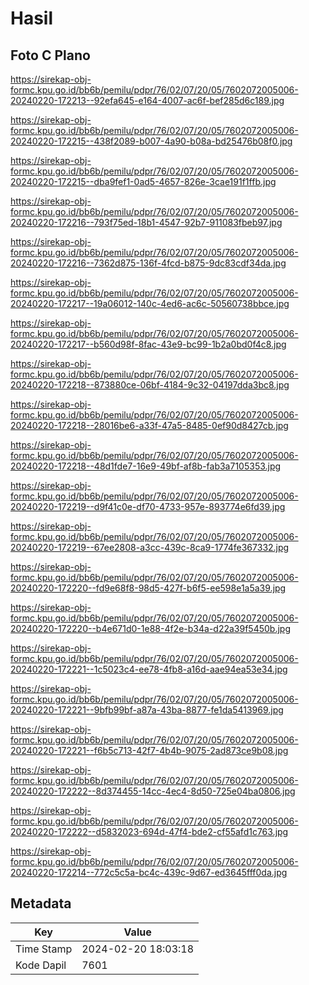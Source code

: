 # Hasil

## Foto C Plano

https://sirekap-obj-formc.kpu.go.id/bb6b/pemilu/pdpr/76/02/07/20/05/7602072005006-20240220-172213--92efa645-e164-4007-ac6f-bef285d6c189.jpg

https://sirekap-obj-formc.kpu.go.id/bb6b/pemilu/pdpr/76/02/07/20/05/7602072005006-20240220-172215--438f2089-b007-4a90-b08a-bd25476b08f0.jpg

https://sirekap-obj-formc.kpu.go.id/bb6b/pemilu/pdpr/76/02/07/20/05/7602072005006-20240220-172215--dba9fef1-0ad5-4657-826e-3cae191f1ffb.jpg

https://sirekap-obj-formc.kpu.go.id/bb6b/pemilu/pdpr/76/02/07/20/05/7602072005006-20240220-172216--793f75ed-18b1-4547-92b7-911083fbeb97.jpg

https://sirekap-obj-formc.kpu.go.id/bb6b/pemilu/pdpr/76/02/07/20/05/7602072005006-20240220-172216--7362d875-136f-4fcd-b875-9dc83cdf34da.jpg

https://sirekap-obj-formc.kpu.go.id/bb6b/pemilu/pdpr/76/02/07/20/05/7602072005006-20240220-172217--19a06012-140c-4ed6-ac6c-50560738bbce.jpg

https://sirekap-obj-formc.kpu.go.id/bb6b/pemilu/pdpr/76/02/07/20/05/7602072005006-20240220-172217--b560d98f-8fac-43e9-bc99-1b2a0bd0f4c8.jpg

https://sirekap-obj-formc.kpu.go.id/bb6b/pemilu/pdpr/76/02/07/20/05/7602072005006-20240220-172218--873880ce-06bf-4184-9c32-04197dda3bc8.jpg

https://sirekap-obj-formc.kpu.go.id/bb6b/pemilu/pdpr/76/02/07/20/05/7602072005006-20240220-172218--28016be6-a33f-47a5-8485-0ef90d8427cb.jpg

https://sirekap-obj-formc.kpu.go.id/bb6b/pemilu/pdpr/76/02/07/20/05/7602072005006-20240220-172218--48d1fde7-16e9-49bf-af8b-fab3a7105353.jpg

https://sirekap-obj-formc.kpu.go.id/bb6b/pemilu/pdpr/76/02/07/20/05/7602072005006-20240220-172219--d9f41c0e-df70-4733-957e-893774e6fd39.jpg

https://sirekap-obj-formc.kpu.go.id/bb6b/pemilu/pdpr/76/02/07/20/05/7602072005006-20240220-172219--67ee2808-a3cc-439c-8ca9-1774fe367332.jpg

https://sirekap-obj-formc.kpu.go.id/bb6b/pemilu/pdpr/76/02/07/20/05/7602072005006-20240220-172220--fd9e68f8-98d5-427f-b6f5-ee598e1a5a39.jpg

https://sirekap-obj-formc.kpu.go.id/bb6b/pemilu/pdpr/76/02/07/20/05/7602072005006-20240220-172220--b4e671d0-1e88-4f2e-b34a-d22a39f5450b.jpg

https://sirekap-obj-formc.kpu.go.id/bb6b/pemilu/pdpr/76/02/07/20/05/7602072005006-20240220-172221--1c5023c4-ee78-4fb8-a16d-aae94ea53e34.jpg

https://sirekap-obj-formc.kpu.go.id/bb6b/pemilu/pdpr/76/02/07/20/05/7602072005006-20240220-172221--9bfb99bf-a87a-43ba-8877-fe1da5413969.jpg

https://sirekap-obj-formc.kpu.go.id/bb6b/pemilu/pdpr/76/02/07/20/05/7602072005006-20240220-172221--f6b5c713-42f7-4b4b-9075-2ad873ce9b08.jpg

https://sirekap-obj-formc.kpu.go.id/bb6b/pemilu/pdpr/76/02/07/20/05/7602072005006-20240220-172222--8d374455-14cc-4ec4-8d50-725e04ba0806.jpg

https://sirekap-obj-formc.kpu.go.id/bb6b/pemilu/pdpr/76/02/07/20/05/7602072005006-20240220-172222--d5832023-694d-47f4-bde2-cf55afd1c763.jpg

https://sirekap-obj-formc.kpu.go.id/bb6b/pemilu/pdpr/76/02/07/20/05/7602072005006-20240220-172214--772c5c5a-bc4c-439c-9d67-ed3645fff0da.jpg


## Metadata

| Key        | Value               |
| ---------- | ------------------- |
| Time Stamp | 2024-02-20 18:03:18 |
| Kode Dapil | 7601                |



